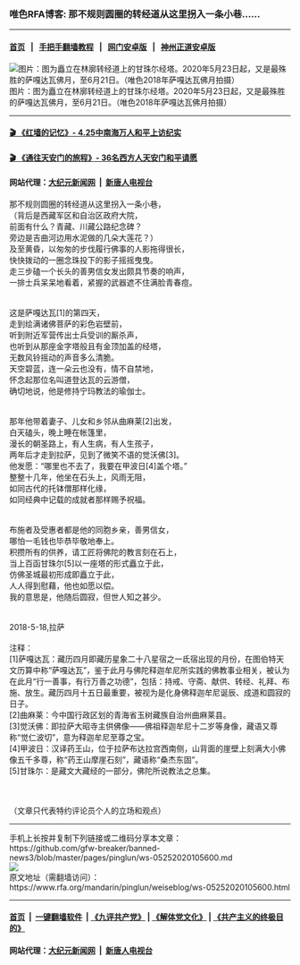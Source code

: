 ### 唯色RFA博客: 那不规则圆圈的转经道从这里拐入一条小巷……
------------------------

#### [首页](https://github.com/gfw-breaker/banned-news3/blob/master/README.md) &nbsp;&nbsp;|&nbsp;&nbsp; [手把手翻墙教程](https://github.com/gfw-breaker/guides/wiki) &nbsp;&nbsp;|&nbsp;&nbsp; [网门安卓版](https://github.com/oGate2/oGate) &nbsp;&nbsp;|&nbsp;&nbsp; [神州正道安卓版](https://github.com/SzzdOgate/update) 



<div id="headerimg">
 <img alt="图片：图为矗立在林廓转经道上的甘珠尓经塔。2020年5月23日起，又是最殊胜的萨嘎达瓦佛月，至6月21日。（唯色2018年萨嘎达瓦佛月拍摄）" src="https://www.rfa.org/mandarin/pinglun/weiseblog/ws-05252020105600.html/20180520.jpeg/@@images/86c050e6-fb5a-4184-a07c-3292d992d42b.jpeg" title="图片：图为矗立在林廓转经道上的甘珠尓经塔。2020年5月23日起，又是最殊胜的萨嘎达瓦佛月，至6月21日。（唯色2018年萨嘎达瓦佛月拍摄）"/>
 <div id="headerimgcontents">
  <div id="headerimgcaption">
   <span>
    图片：图为矗立在林廓转经道上的甘珠尓经塔。2020年5月23日起，又是最殊胜的萨嘎达瓦佛月，至6月21日。（唯色2018年萨嘎达瓦佛月拍摄）
   </span>
   <!-- zoomattribute -->
  </div>
  <!-- headerimgcaption -->
 </div>
 <!-- headerimagecontents -->
</div>

<hr/>


#### [ 🎬  《红墙的记忆》- 4.25中南海万人和平上访纪实](http://141.164.39.94:10000/videos/legend/425.html)

 #### [ 🎬  《通往天安门的旅程》- 36名西方人天安门和平请愿 ](http://141.164.39.94:10000/videos/legend/JTT.html)

 #### 网站代理：[大纪元新闻网](http://167.172.10.89:10080/gb/) &nbsp;|&nbsp; [新唐人电视台](http://167.172.10.89:8808/gb/)

<div id="storytext">
 <div>
  <div class="slot_header">
  </div>
 </div>
 <p>
  那不规则圆圈的转经道从这里拐入一条小巷，
  <br/>
  （背后是西藏军区和自治区政府大院，
  <br/>
  前面有什么？青藏、川藏公路纪念碑？
  <br/>
  旁边是吉曲河边用水泥做的几朵大莲花？）
  <br/>
  及至黄昏，以匆匆的步伐履行佛事的人影拖得很长，
  <br/>
  快快拨动的一圈念珠投下的影子摇摇曳曳。
  <br/>
  走三步磕一个长头的善男信女发出颇具节奏的响声，
  <br/>
  一排士兵呆呆地看着，紧握的武器遮不住满脸青春痘。
  <br/>
  <br/>
  <br/>
  这是萨嘎达瓦[1]的第四天，
  <br/>
  走到绘满诸佛菩萨的彩色岩壁前，
  <br/>
  听到附近军营传出士兵受训的厮杀声，
  <br/>
  也听到从那座金字塔般且有金顶加盖的经塔，
  <br/>
  无数风铃摇动的声音多么清脆。
  <br/>
  天空碧蓝，连一朵云也没有，情不自禁地，
  <br/>
  怀念起那位名叫道登达瓦的云游僧，
  <br/>
  确切地说，他是修持宁玛教法的瑜伽士。
  <br/>
  <br/>
  <br/>
  那年他带着妻子、儿女和乡邻从曲麻莱[2]出发，
  <br/>
  白天磕头，晚上睡在帐篷里，
  <br/>
  漫长的朝圣路上，有人生病，有人生孩子，
  <br/>
  两年后才走到拉萨，见到了微笑不语的觉沃佛[3]。
  <br/>
  他发愿：“哪里也不去了，我要在甲波日[4]盖个塔。”
  <br/>
  整整十几年，他坐在石头上，风雨无阻，
  <br/>
  如同古代的托钵僧那样化缘，
  <br/>
  如同经典中记载的成就者那样赐予祝福。
  <br/>
  <br/>
  <br/>
  布施者及受惠者都是他的同胞乡亲，善男信女，
  <br/>
  哪怕一毛钱也毕恭毕敬地奉上。
  <br/>
  积攒所有的供养，请工匠将佛陀的教言刻在石上，
  <br/>
  当上百函甘珠尔[5]以一座塔的形式矗立于此，
  <br/>
  仿佛圣城最初形成即矗立于此，
  <br/>
  人人得到慰藉，他也如愿以偿。
  <br/>
  我的意思是，他随后圆寂，但世人知之甚少。
  <br/>
  <br/>
  <br/>
  2018-5-18,拉萨
  <br/>
  <br/>
  注释：
  <br/>
  [1]萨嘎达瓦：藏历四月即藏历星象二十八星宿之一氐宿出现的月份，在图伯特天文历算中称“萨嘎达瓦”，鉴于此月与佛陀释迦牟尼所实践的佛教事业相关，被认为在此月“行一善事，有行万善之功德”，包括：持戒、守斋、献供、转经、礼拜、布施、放生。藏历四月十五日最重要，被视为是化身佛释迦牟尼诞辰、成道和圆寂的日子。
  <br/>
  [2]曲麻莱：今中国行政区划的青海省玉树藏族自治州曲麻莱县。
  <br/>
  [3]觉沃佛：即拉萨大昭寺主供佛像——佛祖释迦牟尼十二岁等身像，藏语又尊称“觉仁波切”，意为释迦牟尼至尊之宝。
  <br/>
  [4]甲波日：汉译药王山，位于拉萨布达拉宫西南侧，山背面的崖壁上刻满大小佛像五千多尊，称“药王山摩崖石刻”，藏语称“桑杰东固”。
  <br/>
  [5]甘珠尓：是藏文大藏经的一部分，佛陀所说教法之总集。
  <br/>
  <br/>
  <br/>
  <br/>
  （文章只代表特约评论员个人的立场和观点）
 </p>
</div>

<hr/>
手机上长按并复制下列链接或二维码分享本文章：<br/>
https://github.com/gfw-breaker/banned-news3/blob/master/pages/pinglun/ws-05252020105600.md <br/>
<a href='https://github.com/gfw-breaker/banned-news3/blob/master/pages/pinglun/ws-05252020105600.md'><img src='https://github.com/gfw-breaker/banned-news3/blob/master/pages/pinglun/ws-05252020105600.md.png'/></a> <br/>
原文地址（需翻墙访问）：https://www.rfa.org/mandarin/pinglun/weiseblog/ws-05252020105600.html


------------------------
#### [首页](https://github.com/gfw-breaker/banned-news3/blob/master/README.md) &nbsp;|&nbsp; [一键翻墙软件](https://github.com/gfw-breaker/nogfw/blob/master/README.md) &nbsp;| [《九评共产党》](https://github.com/gfw-breaker/9ping.md/blob/master/README.md#九评之一评共产党是什么) | [《解体党文化》](https://github.com/gfw-breaker/jtdwh.md/blob/master/README.md) | [《共产主义的终极目的》](https://github.com/gfw-breaker/gczydzjmd.md/blob/master/README.md)

#### 网站代理：[大纪元新闻网](http://167.172.10.89:10080/gb/) &nbsp;|&nbsp; [新唐人电视台](http://167.172.10.89:8808/gb/)


<img src='http://gfw-breaker.win/banned-news3/pages/pinglun/ws-05252020105600.md' width='0px' height='0px'/>